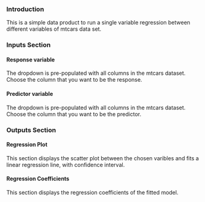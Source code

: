 ### Introduction
This is a simple data product to run a single variable regression between different variables of mtcars data set.

### Inputs Section
#### Response variable
The dropdown is pre-populated with all columns in the mtcars dataset. Choose the column that you want to be the response.

#### Predictor variable
The dropdown is pre-populated with all columns in the mtcars dataset. Choose the column that you want to be the predictor.

### Outputs Section
#### Regression Plot
This section displays the scatter plot between the chosen varibles and fits a linear regression line, with confidence interval.

#### Regression Coefficients
This section displays the regression coefficients of the fitted model.
